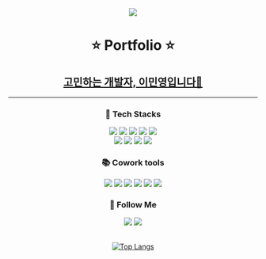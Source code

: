 <div align="center">
  <img src="https://capsule-render.vercel.app/api?type=venom&color=auto&height=300&section=header&text=MinYoung%20Lee&fontSize=90&animation=fadeIn" />


  <h1>⭐️ Portfolio ⭐️</h1>
  <h2><a href="https://www.notion.so/17d223021c6d8027a1e9c42e102aaf4b">고민하는 개발자, 이민영입니다💭</a></h2>

  <hr>
  
  <h3>🔧 Tech Stacks </h3>
  <div> 
    <img src="https://img.shields.io/badge/android-3DDC84?style=for-the-badge&logo=android&logoColor=white">
    <img src="https://img.shields.io/badge/java-007396?style=for-the-badge&logo=Java&logoColor=white"> 
    <img src="https://img.shields.io/badge/kotlin-B125EA?style=for-the-badge&logo=kotlin&logoColor=white">
    <img src="https://img.shields.io/badge/flutter-5468FF?style=for-the-badge&logo=flutter&logoColor=white">
    <img src="https://img.shields.io/badge/dart-0175C2?style=for-the-badge&logo=dart&logoColor=white">
    <br>
    <img src="https://img.shields.io/badge/html5-E34F26?style=for-the-badge&logo=html5&logoColor=white"> 
    <img src="https://img.shields.io/badge/css-663399?style=for-the-badge&logo=css&logoColor=white"> 
    <img src="https://img.shields.io/badge/javascript-F7DF1E?style=for-the-badge&logo=javascript&logoColor=white">
    <img src="https://img.shields.io/badge/react-61DAFB?style=for-the-badge&logo=react&logoColor=white">
  </div>


  <h3>📚 Cowork tools </h3>
  <div> 
    <img src="https://img.shields.io/badge/github-181717?style=for-the-badge&logo=github&logoColor=white">
    <img src="https://img.shields.io/badge/slack-4A154B?style=for-the-badge&logo=slack&logoColor=white">
    <img src="https://img.shields.io/badge/notion-000000?style=for-the-badge&logo=notion&logoColor=white">
    <img src="https://img.shields.io/badge/figma-F24E1E?style=for-the-badge&logo=figma&logoColor=white">
    <img src="https://img.shields.io/badge/zeplin-FF7800?style=for-the-badge&logo=Zeplin&logoColor=white">
    <img src="https://img.shields.io/badge/jira-0052CC?style=for-the-badge&logo=jira&logoColor=white">
  </div>

  <h3>🐾 Follow Me </h3>
  <div>
    <a href="https://min-wachya.tistory.com/"><img src="https://img.shields.io/badge/Tech%20Blog-11B48A?style=for-the-badge&logo=Vimeo&logoColor=white&link=https://min-wachya.tistory.com/"/></a>
    <a href="mailto:minwachya@gmail.com"><img src="https://img.shields.io/badge/Gmail-d14836?style=for-the-badge&logo=Gmail&logoColor=white&link=minwachya0@gmail.com"/></a>
  </div>
    
  <br>
  
  [![Top Langs](https://github-readme-stats.vercel.app/api/top-langs/?username=minWachya&layout=compact)](https://github.com/anuraghazra/github-readme-stats)


  

</div>
